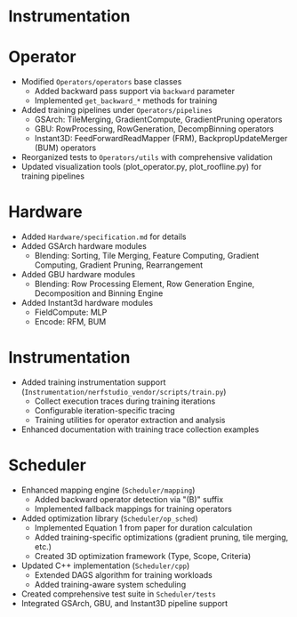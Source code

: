 # Instrumentation

# Operator

- Modified `Operators/operators` base classes
    - Added backward pass support via `backward` parameter
    - Implemented `get_backward_*` methods for training
- Added training pipelines under `Operators/pipelines`
    - GSArch: TileMerging, GradientCompute, GradientPruning operators
    - GBU: RowProcessing, RowGeneration, DecompBinning operators
    - Instant3D: FeedForwardReadMapper (FRM), BackpropUpdateMerger (BUM) operators
- Reorganized tests to `Operators/utils` with comprehensive validation
- Updated visualization tools (plot_operator.py, plot_roofline.py) for training pipelines 

# Hardware

- Added `Hardware/specification.md` for details
- Added GSArch hardware modules
    - Blending: Sorting, Tile Merging, Feature Computing, Gradient Computing, Gradient Pruning, Rearrangement
- Added GBU hardware modules
    - Blending: Row Processing Element, Row Generation Engine, Decomposition and Binning Engine
- Added Instant3d hardware modules
    - FieldCompute: MLP
    - Encode: RFM, BUM

# Instrumentation

- Added training instrumentation support (`Instrumentation/nerfstudio_vendor/scripts/train.py`)
    - Collect execution traces during training iterations
    - Configurable iteration-specific tracing
    - Training utilities for operator extraction and analysis
- Enhanced documentation with training trace collection examples

# Scheduler

- Enhanced mapping engine (`Scheduler/mapping`)
    - Added backward operator detection via "(B)" suffix
    - Implemented fallback mappings for training operators
- Added optimization library (`Scheduler/op_sched`)
    - Implemented Equation 1 from paper for duration calculation
    - Added training-specific optimizations (gradient pruning, tile merging, etc.)
    - Created 3D optimization framework (Type, Scope, Criteria)
- Updated C++ implementation (`Scheduler/cpp`)
    - Extended DAGS algorithm for training workloads
    - Added training-aware system scheduling
- Created comprehensive test suite in `Scheduler/tests`
- Integrated GSArch, GBU, and Instant3D pipeline support